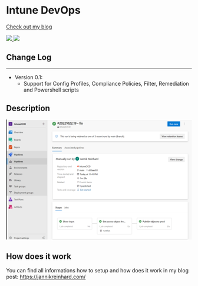 # Intune DevOps
[Check out my blog](https://jannikreinhard.com)

<p align="left">
  <a href="https://twitter.com/jannik_reinhard">
    <img src="https://img.shields.io/twitter/follow/jannik_reinhard?style=social" target="_blank" />
  </a>
    <a href="https://github.com/JayRHa">
    <img src="https://img.shields.io/github/followers/JayRHa?style=social" target="_blank" />
  </a>
</p>

## Change Log
---
- Version 0.1:
   - Support for Config Profiles, Compliance Policies, Filter, Remediation and Powershell scripts 

## Description

![Tool View](https://github.com/JayRHa/IntuneDevOps/blob/main/.images/devops.png)

## How does it work
You can find all informations how to setup and how does it work in my blog post:
https://jannikreinhard.com/
